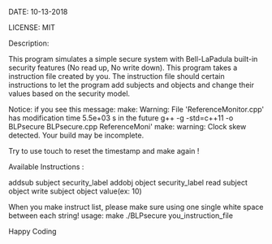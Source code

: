 DATE: 10-13-2018

LICENSE: MIT

Description:

This program simulates a simple secure system with Bell-LaPadula built-in security features (No read up, No write down). This program takes a instruction file created by you. The instruction file should certain instructions to let the program add subjects and objects and change their values based on the security model.

Notice:
if you see this message:
make: Warning: File 'ReferenceMonitor.cpp' has modification time 5.5e+03 s in the future
g++  -g -std=c++11  -o BLPsecure BLPsecure.cpp ReferenceMoni'
make: warning:  Clock skew detected.  Your build may be incomplete.

Try to use touch to reset the timestamp and make again !

Available Instructions :

addsub subject security_label
addobj object security_label
read subject object
write subject object value(ex: 10)

When you make instruct list, please make sure using one single white space between each string!
usage:
make
./BLPsecure you_instruction_file

Happy Coding
